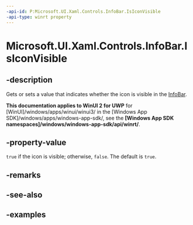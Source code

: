 ```yaml
---
-api-id: P:Microsoft.UI.Xaml.Controls.InfoBar.IsIconVisible
-api-type: winrt property
---
```


# Microsoft.UI.Xaml.Controls.InfoBar.IsIconVisible

<!--
public bool IsIconVisible { get; set; }
-->


## -description

Gets or sets a value that indicates whether the icon is visible in the [InfoBar](infobar.md).

**This documentation applies to WinUI 2 for UWP** for [WinUI]/windows/apps/winui/winui3/ in the [Windows App SDK]/windows/apps/windows-app-sdk/, see the **[Windows App SDK namespaces]/windows/windows-app-sdk/api/winrt/**.

## -property-value

`true` if the icon is visible; otherwise, `false`. The default is `true`.

## -remarks

## -see-also

## -examples


